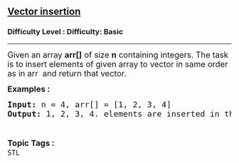 <h2><a href="https://www.geeksforgeeks.org/problems/vector-insertion/1?page=2&difficulty=Basic,Easy&status=unsolved&sortBy=accuracy">Vector insertion</a></h2><h3>Difficulty Level : Difficulty: Basic</h3><hr><div class="problems_problem_content__Xm_eO"><p><span style="font-size: 18px;">Given an array <strong>arr[]</strong> of size&nbsp;<strong>n</strong> containing integers. The task is to insert elements of given array to vector in same order as in arr&nbsp;&nbsp;and return that vector.</span></p>
<p><span style="font-size: 18px;"><strong>Examples :</strong> <strong> </strong></span></p>
<pre><span style="font-size: 18px;"><strong>Input: </strong>n = 4, arr[] = [1, 2, 3, 4]
<strong>Output: </strong>1, 2, 3, 4. elements are inserted in the vector. </span></pre></div><br><p><span style=font-size:18px><strong>Topic Tags : </strong><br><code>STL</code>&nbsp;
